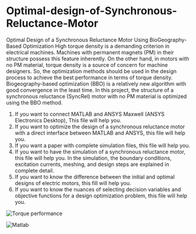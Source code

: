 # Optimal-design-of-Synchronous-Reluctance-Motor
Optimal Design of a Synchronous Reluctance Motor Using BioGeography-Based Optimization
High torque density is a demanding criterion in electrical machines. Machines with permanent magnets (PM) in their structure possess this feature inherently. On the other hand, in motors with no PM material, torque density is a source of concern for machine designers. So, the optimization methods should be used in the design process to achieve the best performance in terms of torque density. Biogeography-based optimization (BBO) is a relatively new algorithm with good convergence in the least time. In this project, the structure of a synchronous reluctance (SyncRel) motor with no PM material is optimized using the BBO method.
1. If you want to connect MATLAB and ANSYS Maxwell (ANSYS Electronics Desktop), This file will help you.
2. If you want to optimize the design of a synchronous reluctance motor with a direct interface between MATLAB and ANSYS, this file will help you.
3. If you want a paper with complete simulation files, this file will help you.
4. If you want to have the simulation of a synchronous reluctance motor, this file will help you. In the simulation, the boundary
    conditions, excitation currents, meshing, and design steps are explained in complete detail.
5. If you want to know the difference between the initial and optimal designs of electric motors, this fill will help you.
6. If you want to know the nuances of selecting decision variables and objective functions for a design optimization problem,
    this file will help you.
   
![Torque performance](https://github.com/toohidsharifi/Optimal-design-of-Synchronous-Reluctance-Motor/assets/126771405/777204ab-ae6a-4753-bad9-9a8661b6aaaa)

![Matlab](https://github.com/toohidsharifi/Optimal-design-of-Synchronous-Reluctance-Motor/assets/126771405/b5d1d4ed-d65b-46c4-98f8-81aa13b0ad5d)



